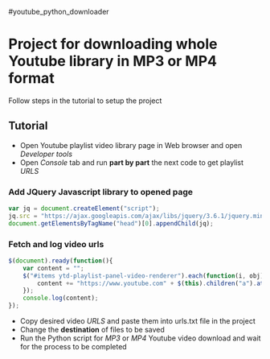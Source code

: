 #youtube_python_downloader
# Project for downloading whole Youtube library in MP3 or MP4 format
Follow steps in the tutorial to setup the project
## Tutorial
- Open Youtube playlist video library page in Web browser and open *Developer tools*
- Open *Console* tab and run **part by part** the next code to get playlist *URLS*
### Add JQuery Javascript library to opened page
```js
var jq = document.createElement("script");
jq.src = "https://ajax.googleapis.com/ajax/libs/jquery/3.6.1/jquery.min.js";
document.getElementsByTagName("head")[0].appendChild(jq);
```
### Fetch and log video urls
```js
$(document).ready(function(){
    var content = "";
    $("#items ytd-playlist-panel-video-renderer").each(function(i, obj){
        content += "https://www.youtube.com" + $(this).children("a").attr("href") + "\n";
    });
    console.log(content);
});
```
- Copy desired video *URLS* and paste them into urls.txt file in the project
- Change the **destination** of files to be saved
- Run the Python script for *MP3* or *MP4* Youtube video download and wait for the process to be completed
